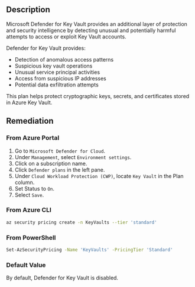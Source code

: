 ## Description

Microsoft Defender for Key Vault provides an additional layer of protection and security intelligence by detecting unusual and potentially harmful attempts to access or exploit Key Vault accounts.

Defender for Key Vault provides:
- Detection of anomalous access patterns
- Suspicious key vault operations
- Unusual service principal activities
- Access from suspicious IP addresses
- Potential data exfiltration attempts

This plan helps protect cryptographic keys, secrets, and certificates stored in Azure Key Vault.

## Remediation

### From Azure Portal

1. Go to `Microsoft Defender for Cloud`.
2. Under `Management`, select `Environment settings`.
3. Click on a subscription name.
4. Click `Defender plans` in the left pane.
5. Under `Cloud Workload Protection (CWP)`, locate `Key Vault` in the Plan column.
6. Set Status to `On`.
7. Select `Save`.

### From Azure CLI

```bash
az security pricing create -n KeyVaults --tier 'standard'
```

### From PowerShell

```bash
Set-AzSecurityPricing -Name 'KeyVaults' -PricingTier 'Standard'
```

### Default Value

By default, Defender for Key Vault is disabled.

